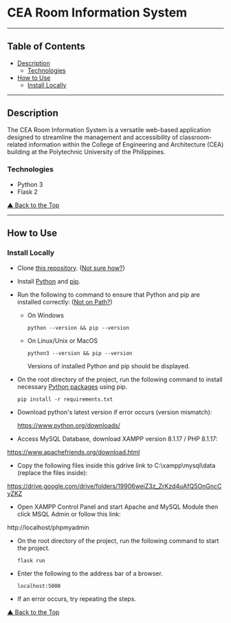 # CEA Room Information System

---

## Table of Contents

- [Description](#description)
  - [Technologies](#technologies)
- [How to Use](#how-to-use)
  - [Install Locally](#install-locally)

---

## Description

The CEA Room Information System is a versatile web-based application designed to streamline the management and accessibility of classroom-related information within the College of Engineering and Architecture (CEA) building at the Polytechnic University of the Philippines.

### Technologies

- Python 3
- Flask 2

[&#9650; Back to the Top](#cea-room-information-system)

---

## How to Use

### Install Locally

- Clone [this repository](https://github.com/Deep-Computer-Vision/image-data-asset-management-tool-deep-computer-vision-team). ([Not sure how?](https://docs.github.com/en/repositories/creating-and-managing-repositories/cloning-a-repository))

- Install [Python](https://www.python.org/downloads/) and [pip](https://pip.pypa.io/en/latest/installation/#installation).

- Run the following to command to ensure that Python and pip are installed correctly: ([Not on Path?](https://realpython.com/add-python-to-path/))

  - On Windows
    ```
    python --version && pip --version
    ```
  - On Linux/Unix or MacOS
    ```
    python3 --version && pip --version
    ```
    Versions of installed Python and pip should be displayed.

- On the root directory of the project, run the following command to install necessary [Python packages](https://github.com/CMPE-40062-Azure-Python/CEA-ROOM-INFORMATION-SYSTEM/blob/main/requirements.txt) using pip.

  ```
  pip install -r requirements.txt
  ```

- Download python's latest version if error occurs (version mismatch):

  https://www.python.org/downloads/

- Access MySQL Database, download XAMPP version 8.1.17 / PHP 8.1.17:

https://www.apachefriends.org/download.html

- Copy the following files inside this gdrive link to C:\xampp\mysql\data (replace the files inside):

https://drive.google.com/drive/folders/19906weiZ3z_ZrKzd4uAfQ5OnGncCyZKZ

- Open XAMPP Control Panel and start Apache and MySQL Module then click MSQL Admin or follow this link:

http://localhost/phpmyadmin

- On the root directory of the project, run the following command to start the project.

  ```
  flask run
  ```

- Enter the following to the address bar of a browser.

  ```
  localhost:5000
  ```

- If an error occurs, try repeating the steps.

[&#9650; Back to the Top](#cea-room-information-system)
